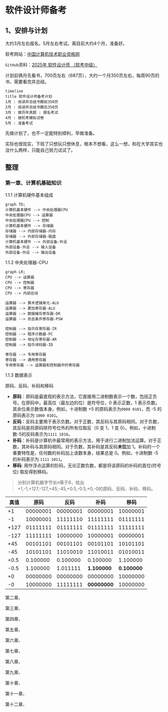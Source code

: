 # 软件设计师备考

## 1、安排与计划

大约3月左右报名，5月左右考试。离目前大约4个月，准备好。

软考网站：[中国计算机技术职业资格网](https://www.ruankao.org.cn/)

`GitHub`资料：[2025年 软件设计师 （软考中级）](https://github.com/xiaomabenten/software_designer/)

计划前俩月先看书，700页左右（687页），大约一个月350页左右，每周90页的书，需要看完并总结。

```mermaid
timeline
title 软件设计师备考计划
1月 : 阅读并总结书籍前350页
2月 : 阅读并总结书籍后350页
3月 : 做历年真题 : 报名考试
4月 : 做机考模拟试卷
5月 : 准备考试
```

先做计划了，也不一定能特别顺利，早做准备。

实际也很现实，下班了只想玩只想休息，根本不想看，这么一想，和在大学其实也没什么两样，只能自己努力试试了。

## 整理

### 第一章、计算机基础知识

1.1.1 计算机硬件基本组成

```mermaid
graph TD;
计算机基本硬件 --> 中央处理器CPU
中央处理器CPU --> 运算器
中央处理器CPU --> 控制
计算机基本硬件 --> 存储器
存储器 --> 内部存储器-内存
存储器 --> 外部存储器-磁盘
计算机基本硬件 --> 外部设备-外设
外部设备-外设 --> 输入设备
外部设备-外设 --> 输出设备
```

1.1.2 中央处理器-CPU

```mermaid
graph LR;
CPU --> 运算器
CPU --> 控制器
CPU --> 寄存器
CPU --> 内部总线

运算器 --> 算术逻辑单元-ALU
运算器 --> 累加寄存器-ALU
运算器 --> 数据缓存寄存器-DR
运算器 --> 状态条件寄存器-PSW

控制器 --> 指令存寄存器-IR
控制器 --> 程序计数器-PC
控制器 --> 地址存寄存器-AR
控制器 --> 指令译码器-ID

寄存器 --> 专用寄存器
寄存器 --> 通用寄存器
专用寄存器 --> 运算器和控制器中的寄存器
```

1.1.3 数据表示

原码、反码、补码和移码

- **原码**：原码是最直观的表示方法，它直接用二进制数表示一个数，包括正负号。在原码中，最高位（最左边的位）是符号位，0 表示正数，1 表示负数。其余位表示数值本身。例如，十进制数 +5 的原码表示为`0000 0101`，而 -5 的原码表示为 `1000 0101`。
- **反码**：反码主要用于表示负数。对于正数，其反码与其原码相同。对于负数，其反码是将原码除符号位外的所有位取反（0 变 1，1 变 0）。例如，十进制数-5的反码表示为`1111 1010`。
- **补码**：补码是计算机中最常用的表示方法，用于进行二进制加法运算。对于正数，其补码与其原码相同。对于负数，其补码是其反码**末位**加 1。补码的一个重要特性是，任何数的补码加上该数本身，结果总是 0。例如，十进制数 -5 的补码表示为 `1111 1011`。
- **移码**: 用作浮点运算的阶码，无论正数负数，都是将该原码的补码的首位(符号位) 取反得到移码。

> 分别计算机器字节长n等于8，给出+1,-1,+127,-127,+45,-45,+0.5,-0.5,+0,-0的原码、反码、补码、移码。

| 真值 | 原码     | 反码     | 补码         | 移码         |
| ---- | -------- | -------- | ------------ | ------------ |
| +1   | 00000001 | 00000001 | 00000001     | 10000001     |
| -1   | 10000001 | 11111110 | 11111111     | 01111111     |
| +127 | 01111111 | 01111111 | 01111111     | 11111111     |
| -127 | 11111111 | 10000000 | 10000001     | 00000001     |
| +45  | 00101101 | 00101101 | 00101101     | 10101101     |
| -45  | 10101101 | 11010010 | 11010011     | 01010011     |
| +0.5 | 0.100000 | 0.100000 | 0.100000     | 1.100000     |
| -0.5 | 1.100000 | 1.011111 | **1.100000** | **0.100000** |
| +0   | 00000000 | 00000000 | 00000000     | 10000000     |
| -0   | 10000000 | 11111111 | **00000000** | 10000000     |



第二章、

第三章、

第四章、

第五章、

第六章、

第七章、

第八章、

第九章、

第十章、

第十一章、

第十二章、









































<!-- 加载mermaid，以便GitHub page 展示mermaid -->
<script src="https://unpkg.com/mermaid@11.4.1/dist/mermaid.min.js"></script>
<!-- 兼容GitHub -->
<script>
mermaid.initialize({ startOnLoad: false });
await mermaid.run({querySelector: '.language-mermaid',});
</script>